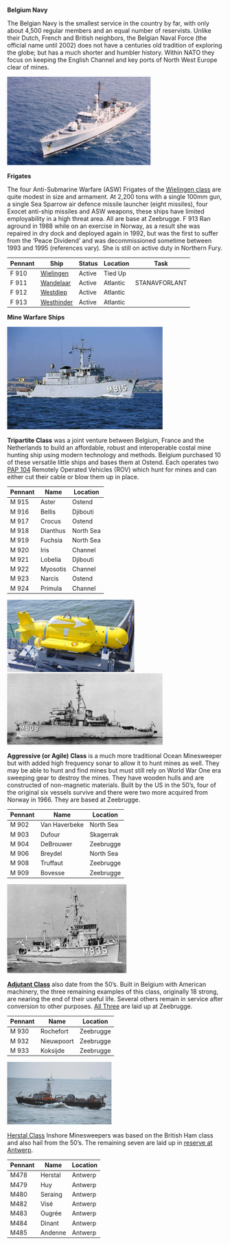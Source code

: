 **Belgium Navy**

The Belgian Navy is the smallest service in the country by far, with
only about 4,500 regular members and an equal number of reservists.
Unlike their Dutch, French and British neighbors, the Belgian Naval
Force (the official name until 2002) does not have a centuries old
tradition of exploring the globe; but has a much shorter and humbler
history. Within NATO they focus on keeping the English Channel and key
ports of North West Europe clear of mines.

<img src="/assets\images\nato\be\navy\image1.jpeg" style="width:3.47876in;height:2.13706in" alt="F910.jpg" />

**Frigates**

The four Anti-Submarine Warfare (ASW) Frigates of the [<u>Wielingen
class</u>](http://www.seaforces.org/marint/Belgian-Navy/Frigate/Wielingen-class.htm)
are quite modest in size and armament. At 2,200 tons with a single 100mm
gun, a single Sea Sparrow air defence missile launcher (eight missiles),
four Exocet anti-ship missiles and ASW weapons, these ships have limited
employability in a high threat area. All are base at Zeebrugge. F 913
Ran aground in 1988 while on an exercise in Norway, as a result she was
repaired in dry dock and deployed again in 1992, but was the first to
suffer from the ‘Peace Dividend’ and was decommissioned sometime between
1993 and 1995 (references vary). She is still on active duty in Northern
Fury.

| **Pennant** | **Ship**                                                                                                                                                          | **Status** | **Location** | **Task**      |
|-------------|-------------------------------------------------------------------------------------------------------------------------------------------------------------------|------------|--------------|---------------|
| F 910       | [<u>Wielingen</u>](https://www.militaryfactory.com/ships/detail.asp?ship_id=Wielingen-F910-Frigate)                                                               | Active     | Tied Up      |               |
| F 911       | [<u>Wandelaar</u>](https://translate.google.ca/translate?hl=en&sl=fr&u=http://zm-fn.blogspot.com/2007/10/f911-westdiep-retrait-du-service-de-la.html&prev=search) | Active     | Atlantic     | STANAVFORLANT |
| F 912       | [<u>Westdiep</u>](https://translate.google.ca/translate?hl=en&sl=fr&u=https://fr.wikipedia.org/wiki/Westdiep_(navire))                                            | Active     | Atlantic     |               |
| F 913       | [<u>Westhinder</u>](https://translate.google.ca/translate?hl=en&sl=fr&u=http://www.marinebelge.be/westhinder.html&prev=search)                                    | Active     | Atlantic     |               |

**Mine Warfare Ships**

<img src="/assets\images\nato\be\navy\image2.jpeg" style="width:3.76931in;height:2.47267in" alt="M915foto.jpg" />

**Tripartite Class** was a joint venture between Belgium, France and the
Netherlands to build an affordable, robust and interoperable costal mine
hunting ship using modern technology and methods. Belgium purchased 10
of these versatile little ships and bases them at Ostend. Each operates
two [<u>PAP
104</u>](http://www.deagel.com/Protection-Systems/PAP-Mark-5_a002091001.aspx)
Remotely Operated Vehicles (ROV) which hunt for mines and can either cut
their cable or blow them up in place.

| **Pennant** | **Name** | **Location** |
|-------------|----------|--------------|
| M 915       | Aster    | Ostend       |
| M 916       | Bellis   | Djibouti     |
| M 917       | Crocus   | Ostend       |
| M 918       | Dianthus | North Sea    |
| M 919       | Fuchsia  | North Sea    |
| M 920       | Iris     | Channel      |
| M 921       | Lobelia  | Djibouti     |
| M 922       | Myosotis | Channel      |
| M 923       | Narcis   | Ostend       |
| M 924       | Primula  | Channel      |

<img src="/assets\images\nato\be\navy\image3.jpeg" style="width:3.08571in;height:1.74571in" alt="PAP 104.jpg" /><img src="/assets\images\nato\be\navy\image4.gif" style="width:3.7757in;height:1.72917in" alt="M 902.gif" />

**Aggressive (or Agile) Class** is a much more traditional Ocean
Minesweeper but with added high frequency sonar to allow it to hunt
mines as well. They may be able to hunt and find mines but must still
rely on World War One era sweeping gear to destroy the mines. They have
wooden hulls and are constructed of non-magnetic materials. Built by the
US in the 50’s, four of the original six vessels survive and there were
two more acquired from Norway in 1966. They are based at Zeebrugge.

| **Pennant** | **Name**      | **Location** |
|-------------|---------------|--------------|
| M 902       | Van Haverbeke | North Sea    |
| M 903       | Dufour        | Skagerrak    |
| M 904       | DeBrouwer     | Zeebrugge    |
| M 906       | Breydel       | North Sea    |
| M 908       | Truffaut      | Zeebrugge    |
| M 909       | Bovesse       | Zeebrugge    |

<img src="/assets\images\nato\be\navy\image5.gif" style="width:2.9007in;height:2.15208in" alt="Adjutant Class.gif" />

[**<u>Adjutant
Class</u>**](https://en.wikipedia.org/wiki/Adjutant-class_minesweeper)
also date from the 50’s. Built in Belgium with American machinery, the
three remaining examples of this class, originally 18 strong, are
nearing the end of their useful life. Several others remain in service
after conversion to other purposes. [<u>All
Three</u>](http://www.navypedia.org/ships/belgium/be_ms_diest.htm) are
laid up at Zeebrugge.

| Pennant | Name       | Location  |
|---------|------------|-----------|
| M 930   | Rochefort  | Zeebrugge |
| M 932   | Nieuwpoort | Zeebrugge |
| M 933   | Koksijde   | Zeebrugge |

<img src="/assets\images\nato\be\navy\image6.jpeg" style="width:2.53564in;height:1.50222in" alt="M 484.jpg" />

[<u>Herstal
Class</u>](http://aboardtheminesweeper.blogspot.ca/2012/02/minesweeper.html)
Inshore Minesweepers was based on the British Ham class and also hail
from the 50’s. The remaining seven are laid up in [<u>reserve at
Antwerp</u>](http://www.navypedia.org/ships/belgium/be_ms_temse.htm).

| **Pennant** | **Name** | **Location** |
|-------------|----------|--------------|
| M478        | Herstal  | Antwerp      |
| M479        | Huy      | Antwerp      |
| M480        | Seraing  | Antwerp      |
| M482        | Visé     | Antwerp      |
| M483        | Ougrée   | Antwerp      |
| M484        | Dinant   | Antwerp      |
| M485        | Andenne  | Antwerp      |
